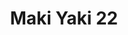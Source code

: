 ---
layout: place
title: "Maki Yaki 22"
permalink: /california/loma-linda/maki-yaki-22.html
stateAbbr: CA
stateName: California
cityName: Loma Linda
seo:
  name: "Maki Yaki 22"
  type: Restaurant
  links: https://www.makiyaki22.com/
description: "Maki Yaki 22 serves delicious sushi in Loma Linda, California. Try fresh Japanese dishes for a great dining experience. "
place_id: ChIJc8k-YZ2r3IARMLn4uhqHznE
photos:
  - name: >-
      places/ChIJc8k-YZ2r3IARMLn4uhqHznE/photos/AeeoHcLjTSCQPhnmveXjCRVkv2SyIJ59AMMG8mE5ZUcU39MAxyEz9R8KyU7TAsTZV1MhabhNPSSNDQmiS-tIYkw6LsnKwSza7j6eEw3CWfISkPNHXvTbGeDFXyqajDdhXyf7rUoVHuasebdgkO0p6aOxL8FMzQSCmYafvRoWNeZkcGFYvzo2tNNiS5RTzG5x0JHI-eoA2i3HHV-ZUH8rZJcPdut3HuUo_pBJnfSbREc5cYKp6fOqGdoiaGFVu2K9ZPl9vzG71-MwgA_HIliybhvWYXCQ3wsgYv306NMZvfJVy_Y
    widthPx: 1024
    heightPx: 768
    authorAttributions:
      - displayName: Maki Yaki 22
        uri: https://maps.google.com/maps/contrib/100592088184735078421
        photoUri: >-
          https://lh3.googleusercontent.com/a/ACg8ocL6uXF2eyHC4vFi8YLAFjUvhEOHuozitHLoYCJk3FCFq0a5=s100-p-k-no-mo
    flagContentUri: >-
      https://www.google.com/local/imagery/report/?cb_client=maps_api_places.places_api&image_key=!1e10!2sAF1QipPcOXb80vrWv_y8K3I9wlFD9IVculW26RaWY7g&hl=en-US
    googleMapsUri: >-
      https://www.google.com/maps/place//data=!3m4!1e2!3m2!1sAF1QipPcOXb80vrWv_y8K3I9wlFD9IVculW26RaWY7g!2e10!4m2!3m1!1s0x80dcab9d613ec973:0x71ce871abaf8b930
  - name: >-
      places/ChIJc8k-YZ2r3IARMLn4uhqHznE/photos/AeeoHcLmkHafwIV7uqdQG1URVgdCffH5Qv5w3WqOIMH8y2TGrltIC8j7z5djwzhXaeMAoYWjobh4cMLZKs3UypPbAtHcYLHE1S1ADzYP7OlkPNs1KuvnEjEWtrSJyLDZsMb9ZqKvqBUFgoPBKe7zlXLkXSBPjr1Ek3dyeOSuJ9Po9jm4GKVQHRrFFAuilpD9W29tgdNv9mbU5nHuQ2AMUCnrcJ0NJzEnvhxaqOj0l5IIv8EBmzlx-RaY4fsAFVYqAf1RLmIJYSgnU9D4TxqHUFx20EQWsUTPlmsYpSrFqJXP7-eyZVHABUalsmXeEfL4t_n41J73WFQhKbT0v4B9-ajdd__4emOn5pQzRrCJ1T0KalmiGGUegzALZryuX26qnAUrwTphm6g29AUQkAgS9XE-vzYfc8EKntiIggUsr8ld5rkukc9h
    widthPx: 4800
    heightPx: 3600
    authorAttributions:
      - displayName: Christiane Highfill
        uri: https://maps.google.com/maps/contrib/111336891865015635249
        photoUri: >-
          https://lh3.googleusercontent.com/a-/ALV-UjVkL2Y25q_WX-YUSDngQ1N-bLeSeHEamVkM22TWe0By1iSIm40d=s100-p-k-no-mo
    flagContentUri: >-
      https://www.google.com/local/imagery/report/?cb_client=maps_api_places.places_api&image_key=!1e10!2sCIHM0ogKEICAgIC2--agmAE&hl=en-US
    googleMapsUri: >-
      https://www.google.com/maps/place//data=!3m4!1e2!3m2!1sCIHM0ogKEICAgIC2--agmAE!2e10!4m2!3m1!1s0x80dcab9d613ec973:0x71ce871abaf8b930
  - name: >-
      places/ChIJc8k-YZ2r3IARMLn4uhqHznE/photos/AeeoHcKs3ZVZzw0zGvw98qK9jV5WqurX4jXeJjD6dJxZVPqI29DNDp0W68LT1oapG5bgvJejAdR9X57CjO_OAsTJZNB77X0IGY2JhoNxkMrfkvCbaTrbj4UdZdxC2tFlyBKyLwlQ9jqqdChbpn1C7vTUrNDj27_CdupAufrwbyPcnrcEvKLexyhldzwv6ET30Qe_GQN0LW6Fe55Dg5529PzahaB2BGr2XnkaV-wqiy4K17LbzcJgla3__nY4CA6ZwBHNzCPNvnSOneQPZrOf-U7ahSHCEoqsi-6CMsv5hUsaKhvuGBE5SGFFXf4Qxq0X0r1_8GjNW-IpCE6KwwoYHkPpmQ5GdHHmOf-7JMBUzL5HcWNe8z2t_o_7hn0kdJhenYMcUvk2OoKG39cMr9XDMP1H3Xa1epOdpDZjh5O9gHjNZfZHkxlE
    widthPx: 4000
    heightPx: 2252
    authorAttributions:
      - displayName: Danna Keller
        uri: https://maps.google.com/maps/contrib/102113108004438273152
        photoUri: >-
          https://lh3.googleusercontent.com/a-/ALV-UjXz7NgRkBdKtjOsTZq1xuKZXfAWpPRVeAqvKaTBx4vhugv0yErATA=s100-p-k-no-mo
    flagContentUri: >-
      https://www.google.com/local/imagery/report/?cb_client=maps_api_places.places_api&image_key=!1e10!2sCIHM0ogKEICAgMCIgYHb6wE&hl=en-US
    googleMapsUri: >-
      https://www.google.com/maps/place//data=!3m4!1e2!3m2!1sCIHM0ogKEICAgMCIgYHb6wE!2e10!4m2!3m1!1s0x80dcab9d613ec973:0x71ce871abaf8b930
  - name: >-
      places/ChIJc8k-YZ2r3IARMLn4uhqHznE/photos/AeeoHcL_qQg4cfToiyM_KG1aoL79rWBRvCoqVc_TYypXU9TE9BChNjpxEcxUG2cF8zOYRMOgO87-FOUyYebyJAU62NeT4pTiGXoPndejOtXjcMTRVd78MoyjOYQ_HtWKH42-BferWs-2DCLBhSi5ZeAb3BALtNi-p3tw3kV7qF0qFJRZh3R9VybyCtPjq6lO_vOr4RzkzR1wAowyjoJldeMK4yTRuezzYfDIK389_QzyR9DhsTlYzWxMgWeitgLWzjatSbummVqqp0sdSVOYSnV9jt-kt6_-Y6u0dpXwd-LLGJ14yhc-F1wXIQAt_tsYYAUx2HeIxhKtXcQto2kHJW7hvMbR65RbxjEoovYf3NSG6XpvjH5sUPbVB4cqGw0SZn1vhtZjb5KKfBtga4SvnqY-YmR9nC3sVRuUydyTst5YzseFAw
    widthPx: 4000
    heightPx: 3000
    authorAttributions:
      - displayName: Mitchell Goldstein
        uri: https://maps.google.com/maps/contrib/106957008456485425098
        photoUri: >-
          https://lh3.googleusercontent.com/a-/ALV-UjU4DFdaSoZMkK9YUrrwsiYS5bQ14-WJOZ6-8Mt9JfEa0uU3GxFT=s100-p-k-no-mo
    flagContentUri: >-
      https://www.google.com/local/imagery/report/?cb_client=maps_api_places.places_api&image_key=!1e10!2sCIHM0ogKEICAgICz-OPZRQ&hl=en-US
    googleMapsUri: >-
      https://www.google.com/maps/place//data=!3m4!1e2!3m2!1sCIHM0ogKEICAgICz-OPZRQ!2e10!4m2!3m1!1s0x80dcab9d613ec973:0x71ce871abaf8b930
  - name: >-
      places/ChIJc8k-YZ2r3IARMLn4uhqHznE/photos/AeeoHcLcoVCcOOAQV2Ns0_KR_BEx-gC5gf9KXl20Xn99EGyFZiNtidJyj9gZlxbpT84xVyyAqCaCikbQyMCDcW52Md0wNC0HWFLNmoG2LT_8iPpNkqHAUxknnVTjOrzCysCNSz6afIBhEwCv_sy_adDF97ipFR6IsmeZAW65UV91vGMj3xHV9P1GI7wzH6nGkCszinOJmPIOVB22_EltLvHd8S2iEp8ckBO0CAGhCs6KUunf5D4doqkoml0ZdXHGTMiK-n3RythRs8DSJOlE7wJcQkdTOT9vuHo9bERYa_hZLrBikhQeybLo5isCllLk08P_uG7cqylEJh_060X-gPWQoqaHebYKXmIu73xhUSAWlW3-SP9OFnU34suBA6t--cXYxwONMUmbaP2sVjm_qFbDUwr-LBtoLy2iDQLdsYBaOAwtBg
    widthPx: 4032
    heightPx: 3024
    authorAttributions:
      - displayName: Raul Gonzales
        uri: https://maps.google.com/maps/contrib/117407643881920623128
        photoUri: >-
          https://lh3.googleusercontent.com/a-/ALV-UjUtBgsdPxjvJ5xZweWLMPOG38lHgynOBHzUYspiICHMuiuWCnskuw=s100-p-k-no-mo
    flagContentUri: >-
      https://www.google.com/local/imagery/report/?cb_client=maps_api_places.places_api&image_key=!1e10!2sCIHM0ogKEICAgMDI7uaFOg&hl=en-US
    googleMapsUri: >-
      https://www.google.com/maps/place//data=!3m4!1e2!3m2!1sCIHM0ogKEICAgMDI7uaFOg!2e10!4m2!3m1!1s0x80dcab9d613ec973:0x71ce871abaf8b930
  - name: >-
      places/ChIJc8k-YZ2r3IARMLn4uhqHznE/photos/AeeoHcITIi_N3QIR1YFR0i1ziYbWYkDo_jR7qh7Q8k2pbqKcMt1BCt8oAZ-4thZDThzgrenngE9QwgoYhAblRFoqOeUiaNolrfbyCitkvG0pgHkCFYOUe6Op5kWctLK1RvCZQEBHZm-UgAanSzDu203DYDRwjch2cvSQbu1CnATxf1mZobehDfJqORaZXlsc-9iUfZQGbjcNIDPv8U5FQNaGtsZSn4na5Wl67DRc2x8F6TnXHy6rpIlqdXTOUCo76RPGs6BjBCy5C5JNp0w5eAzzJn_2QlpvWuEM8sxmAX4KOagWUTeoWe8C0i476GWo4ydz1JVZuiZTMni79LtrtAoM14LKyPyhy5c3lWDatsQQGLuptu1t4GtTPnKZKuBbShCCELrtWUxGL61IkWIF0jEliOQMh94yoSB3uonPkg0QVNIXsg
    widthPx: 3024
    heightPx: 4032
    authorAttributions:
      - displayName: Big Moe
        uri: https://maps.google.com/maps/contrib/115627014458541198373
        photoUri: >-
          https://lh3.googleusercontent.com/a/ACg8ocIT8IxvufXbacQcqaEDbaMXFFWE7LiE6Hl-j0W8Yb7ZtPsIYg=s100-p-k-no-mo
    flagContentUri: >-
      https://www.google.com/local/imagery/report/?cb_client=maps_api_places.places_api&image_key=!1e10!2sCIHM0ogKEICAgID9rbPxHA&hl=en-US
    googleMapsUri: >-
      https://www.google.com/maps/place//data=!3m4!1e2!3m2!1sCIHM0ogKEICAgID9rbPxHA!2e10!4m2!3m1!1s0x80dcab9d613ec973:0x71ce871abaf8b930
  - name: >-
      places/ChIJc8k-YZ2r3IARMLn4uhqHznE/photos/AeeoHcIgbLsccmGSCo7Jn6BhqKeleGUOuhwl-orNeE-EIAvri_EGX1xMLMuC954DT3PXDhLZxEFobwRammyAEui_hMlLIaUtcq2hZRkhVCeOS93lbiwps-qAOxh4KIrd6PsxvAd3n4JTo2Pdv4v2fEa8N4NrSzlkQgyLs299HJaNEBxrhMBso-2jJ47O8zOuIUBKf1qKl1rvl96Lc4uRcdKlI3xvUv2dfKf_Z7qMkXruJEvnn9-MElG19UjoL57j-XhHtPt2xm1joTaFbXKxqYREodSP5be9JLuixrl6qBvp7p4fTptalYAf1kXeuy6lyz3tDnihWKK1kw9Ams7fak4Oc6-2xqG9zFWLUTnAG5-lpdkUlyrU2s0JpkX9JGLCYmZXYCwJyJDAAJN82UwJJYuKiho4cnYb5cdCogy1jFydr0nLcA
    widthPx: 3024
    heightPx: 4032
    authorAttributions:
      - displayName: Grace Watson
        uri: https://maps.google.com/maps/contrib/112732137364553104000
        photoUri: >-
          https://lh3.googleusercontent.com/a/ACg8ocIDQLeJ-wmMZcSIL77RqoRZSG1DsWHG0jvTWnGAIKkYZGQvuA=s100-p-k-no-mo
    flagContentUri: >-
      https://www.google.com/local/imagery/report/?cb_client=maps_api_places.places_api&image_key=!1e10!2sCIHM0ogKEICAgICl4p-XSA&hl=en-US
    googleMapsUri: >-
      https://www.google.com/maps/place//data=!3m4!1e2!3m2!1sCIHM0ogKEICAgICl4p-XSA!2e10!4m2!3m1!1s0x80dcab9d613ec973:0x71ce871abaf8b930
  - name: >-
      places/ChIJc8k-YZ2r3IARMLn4uhqHznE/photos/AeeoHcIz9G4_RAXjVvMj4OZgEX475wjeueDvGfBqn4x4xqRFYuuy73yV8U3_82IWYOwCcUDQ7vkBe698sXs-3q2xKn-wP6x149W3i9z18N8YrGEyLoM14MY_vU2pHhsgi3ufSzcNM7E4v_QKhQO_Gnwumj3z9KOW5xPBCJT2jp9Rm83hI-zuxRGAMNUycuRjuQ5Qgkd6TbGFlYIpVy7zWlLsraof5ivxLfBCIAyWsAv3f-d_fAOmi9asDB5rq8hYT6shhgG9tzZPnoCjnFTtMo1n87JbSTnhAYVz414fIpfrpdvVPe1AYurvxaHDVoDlqkNuCxC4-zKrsSVYr_3MQNRyCfqupTHnOBQziv6h9ajXca0Hhbe9gpYA3wTqd8W8pnDs1CXT5rQaJuL8g4Xsh7B_7aomRyBJ_mKxHDmDE1E4FOpkag
    widthPx: 4032
    heightPx: 3024
    authorAttributions:
      - displayName: G DJ (Geri)
        uri: https://maps.google.com/maps/contrib/109154480404527212674
        photoUri: >-
          https://lh3.googleusercontent.com/a-/ALV-UjU9m6VvHhC6iWfI9hl12M2tef4z0jhpC-V0AQeHMxpAb5kz0Iv7gg=s100-p-k-no-mo
    flagContentUri: >-
      https://www.google.com/local/imagery/report/?cb_client=maps_api_places.places_api&image_key=!1e10!2sCIHM0ogKEICAgICLmvD1Ag&hl=en-US
    googleMapsUri: >-
      https://www.google.com/maps/place//data=!3m4!1e2!3m2!1sCIHM0ogKEICAgICLmvD1Ag!2e10!4m2!3m1!1s0x80dcab9d613ec973:0x71ce871abaf8b930
  - name: >-
      places/ChIJc8k-YZ2r3IARMLn4uhqHznE/photos/AeeoHcICrrsl6H6Ow6aK_l1a7FdYTm1mH-wRMnbMeVgOovnCYfwKrX1d_SHlLe9I4V-yCvJzZ7beiO9eoP5auYdf0MPTt6L7M9KmXPlPK80RjSbMowVQpb_tP8l4yTwJOCaGsXd0DUh8fd1hvl-o8m8KIKtyFMR5UCI1g6J2HP0LKL4ZM9p38z-eLr24kH-_J8tHcxabuuIy9yxIza0KBuUc9a3RjYJX8aW73fzHiKZ-88S6CHRaJZU7lii4b1vR-W0xCtpv1CL9Kybc2YOHNu7dC5utS3QE68gizTpatEgqE_uRcVRWQ5Vf5Z4KGqjcpUiTt-RF4_bTKlpGTPvsmcEwdWtvYO8V1burasUrSwP23Sf85EED4X6rVv5L-AG5M5PErcG_pLmEM_6xDPzuA-bH7eusYbEyy32mhc5xD_Tvg8sG-5iJ
    widthPx: 3600
    heightPx: 4800
    authorAttributions:
      - displayName: Juma Nyumba
        uri: https://maps.google.com/maps/contrib/102723974633784129886
        photoUri: >-
          https://lh3.googleusercontent.com/a-/ALV-UjWdPdYQxvMuynpX7iW__JNLTby6EV5TxAqskZKBRqjlv8pUyTnn-A=s100-p-k-no-mo
    flagContentUri: >-
      https://www.google.com/local/imagery/report/?cb_client=maps_api_places.places_api&image_key=!1e10!2sCIHM0ogKEICAgIDVz7nLoAE&hl=en-US
    googleMapsUri: >-
      https://www.google.com/maps/place//data=!3m4!1e2!3m2!1sCIHM0ogKEICAgIDVz7nLoAE!2e10!4m2!3m1!1s0x80dcab9d613ec973:0x71ce871abaf8b930
  - name: >-
      places/ChIJc8k-YZ2r3IARMLn4uhqHznE/photos/AeeoHcI9lVc_75tBGh22-mZsfGYwyv0QyTPpqKI8DSycxrNr86oRpLHRi24DUnmxTqJQ61yyFb2q0MREAooJmblpNkCKc6696c793BwZ4R4w-vyn2Xaju1d3qIsB8RTdFDNrmRI0q8NQNAD_sDHqEVigosBI3nlRkDjM_uOXS7QwTSOo8w1jMAYMVHBDnSv2SvNhysyAbBl55y6qEr6v_zQ6PoUhRi8oHDpEiGyHpKTCEieNWwdLuBjTYX8YIcmKYQ1xsDIK4Kwhg9z3izFu4eA_wGKFYZxYcnKpnbOcDv9kL7uF8zMRLnq6FfrZU6IZ49diFACYfbO_ZkLzuxRA_pfIrFbwM8-syRKPq09_o0AWmApErz0L56oiG89Fr5qeTuL6IbsFCV2DZd8AVSN9sl34mMQBuvZhGBJY75lI1f5v8pNRfw
    widthPx: 4032
    heightPx: 2190
    authorAttributions:
      - displayName: Crafty Cook
        uri: https://maps.google.com/maps/contrib/111357181777234644157
        photoUri: >-
          https://lh3.googleusercontent.com/a-/ALV-UjXGK-iDVko1MZ3yikGgjZEIdw_Flh_qApDAD3S0CFg5qxjXaIrmQA=s100-p-k-no-mo
    flagContentUri: >-
      https://www.google.com/local/imagery/report/?cb_client=maps_api_places.places_api&image_key=!1e10!2sCIHM0ogKEICAgID059i2DA&hl=en-US
    googleMapsUri: >-
      https://www.google.com/maps/place//data=!3m4!1e2!3m2!1sCIHM0ogKEICAgID059i2DA!2e10!4m2!3m1!1s0x80dcab9d613ec973:0x71ce871abaf8b930
address: 25227 Redlands Blvd, Loma Linda, CA 92354, USA
street: 25227 Redlands Blvd
city: Loma Linda
state: CA
zip: '92354'
country: USA
neighborhood: North Central
latitude: '34.062482'
longitude: '-117.254067'
accessibility_options:
  wheelchairAccessibleParking: true
  wheelchairAccessibleEntrance: true
  wheelchairAccessibleRestroom: true
  wheelchairAccessibleSeating: true
business_status: OPERATIONAL
name: Maki Yaki 22
google_maps_links:
  directionsUri: >-
    https://www.google.com/maps/dir//''/data=!4m7!4m6!1m1!4e2!1m2!1m1!1s0x80dcab9d613ec973:0x71ce871abaf8b930!3e0
  placeUri: https://maps.google.com/?cid=8200640520364013872
  writeAReviewUri: >-
    https://www.google.com/maps/place//data=!4m3!3m2!1s0x80dcab9d613ec973:0x71ce871abaf8b930!12e1
  reviewsUri: >-
    https://www.google.com/maps/place//data=!4m4!3m3!1s0x80dcab9d613ec973:0x71ce871abaf8b930!9m1!1b1
  photosUri: >-
    https://www.google.com/maps/place//data=!4m3!3m2!1s0x80dcab9d613ec973:0x71ce871abaf8b930!10e5
primary_type: Japanese Restaurant
opening_hours:
  regular: null
  current: null
secondary_opening_hours:
  regular:
    weekdayDescriptions: null
    type: null
  current:
    weekdayDescriptions: null
    type: null
phone: (909) 799-9773
price_level: PRICE_LEVEL_MODERATE
price_range: null
rating: '4.4'
rating_count: 899
website: https://www.makiyaki22.com/
reviews: null
parking_options: null
payment_options: null
allow_dogs: null
curbside_pickup: null
delivery: null
dine_in: null
good_for_children: null
good_for_groups: null
good_for_sports: null
live_music: null
menu_for_children: null
outdoor_seating: null
reservable: null
restroom: null
serves_beer: null
serves_breakfast: null
serves_brunch: null
serves_cocktails: null
serves_coffee: null
serves_dinner: null
serves_dessert: null
serves_lunch: null
serves_vegetarian_food: null
serves_wine: null
takeout: null
summary: null

---